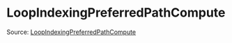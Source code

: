 # LoopIndexingPreferredPathCompute

Source: [LoopIndexingPreferredPathCompute](../../../csrc/device_lower/analysis/index_compute.cpp#L1288)
